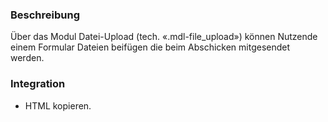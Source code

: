 ### Beschreibung
Über das Modul Datei-Upload (tech. «.mdl-file_upload») können Nutzende einem Formular Dateien beifügen die beim Abschicken mitgesendet werden.
 
 
### Integration
 
* HTML kopieren.
 
